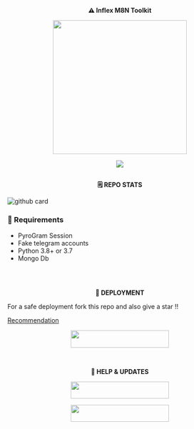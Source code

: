 <b> <p align="center">⚠️ Inflex M8N Toolkit </p> </b>

<p align="center"><a href="https://t.me/M8N_OFFICIAL"><img src="https://telegra.ph//file/6ccaba962f3ca42b5c3fa.jpg" width="300"></a></p>
<p align="center">
    <a href="https://www.python.org/" alt="made-with-python"> <img src="https://img.shields.io/badge/Made%20with-Python-black.svg?style=flat-square&logo=python&logoColor=blue&color=red" /></a>

## 
<b> <p align="center">🗒️ REPO STATS </p> </b>

![github card](https://github-readme-stats.vercel.app/api/pin/?username=UnknownMortal&repo=Tool&theme=dark)


<b> <h3> 🔰 Requirements </h3> </b>

- PyroGram Session
- Fake telegram accounts
- Python 3.8+ or 3.7
- Mongo Db

<br>

## 
<b> <p align="center"> 🚀 DEPLOYMENT </p> </b>

For a safe deployment fork this repo and also give a star !!

[Recommendation](https://telegra.ph/file/5bcf79f948ca06030640c.mp4)

<p align="center"><a href="https://heroku.com/deploy?template=https://github.com/UnknownMortal/Tool"> <img src="https://img.shields.io/badge/Deploy%20To%20Heroku-purple?style=for-the-badge&logo=heroku" width="220" height="38.45"/></a></p>

<br>


<b> <p align="center"> 🌟 HELP & UPDATES </p> </b>

<p align="center"><a href="https://t.me/M8N_SUPPORT"><img src="https://img.shields.io/badge/Support-Group-black?&style=for-the-badge&logo=telegram" width="220" height="38.45"></a></p>
<p align="center"><a href="https://t.me/M8N_OFFICIAL"><img src="https://img.shields.io/badge/Support-Channel-black?&style=for-the-badge&logo=telegram" width="220" height="38.45"></a></p>


